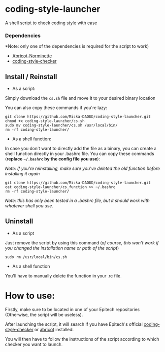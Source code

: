 # coding-style-launcher
A shell script to check coding style with ease

### Dependencies
*Note: only one of the dependencies is required for the script to work)
* [Abricot-Norminette](https://github.com/Just1truc/Abricot-Norminette)
* [coding-style-checker](https://github.com/Epitech/coding-style-checker)

## Install / Reinstall
* As a script:

Simply download the `cs.sh` file and move it to your desired binary location

You can also copy these commands if you're lazy:

```
git clone https://github.com/Micka-DAOUD/coding-style-launcher.git
chmod +x coding-style-launcher/cs.sh 
sudo mv coding-style-launcher/cs.sh /usr/local/bin/
rm -rf coding-style-launcher/
```

* As a shell function:

In case you don't want to directly add the file as a binary, you can create a shell function directly in your .bashrc file.
You can copy these commands (**replace `~/.bashrc` by the config file you use**):

*Note: if you're reinstalling, make sure you've deleted the old function before installing it again*
```
git clone https://github.com/Micka-DAOUD/coding-style-launcher.git
cat coding-style-launcher/cs_function >> ~/.bashrc
rm -rf coding-style-launcher/
```

*Note: this has only been tested in a .bashrc file, but it should work with whatever shell you use.*

## Uninstall
* As a script

Just remove the script by using this command (*of course, this won't work if you changed the installation name or path of the script*)

```sudo rm /usr/local/bin/cs.sh```

* As a shell function

You'll have to manually delete the function in your .rc file.

# How to use:

Firstly, make sure to be located in one of your Epitech repositories (Otherwise, the script will be useless).

After launching the script, it will search if you have Epitech's official [coding-style-checker](https://github.com/Epitech/coding-style-checker) or [abricot](https://github.com/Just1truc/Abricot-Norminette) installed.

You will then have to follow the instructions of the script according to which checker you want to launch.
